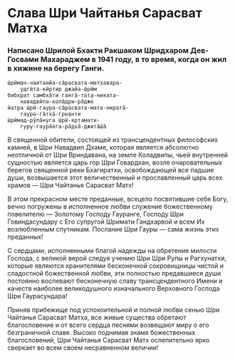 # Слава Шри Чайтанья Сарасват Матха

### Написано Шрилой Бхакти Ракшаком Шридхаром Дев-Госвами Махараджем в 1941 году, в то время, когда он жил в хижине на берегу Ганги.

    ш́рӣмач-чаитанйа-са̄расвата-мат̣хавара-
        удгӣта-кӣртир джайа-ш́рӣм
    бибхрат самбха̄ти ган̇га̄-тат̣а-никата-
        навадвӣпа-кола̄дри-ра̄дже
    йатра ш́рӣ-гаура-са̄расвата-мата-нирата̄-
        гаура-га̄тха̄-гр̣н̣анти
    ш́рӣмад-рӯпа̄нуга ш́рӣ-кр̣тамати-
        гуру-гаура̄н̇га-ра̄дха̄-джита̄ш́а̄

В священной обители, состоящей из трансцендентных философских камней, в Шри Навадвип Дхаме, которая является абсолютно неотличной от Шри Вриндавана, на земле Коладвипы, чьей внутренней сущностью является царь гор Шри Говардхан, возле очаровательных берегов священной реки Бхагиратхи, освобождающей все падшие души, возвышается этот величественный и прославленный царь всех храмов — Шри Чайтанья Сарасват Матх!

В этом прекрасном месте преданные, всецело посвятившие себя Богу, вечно погружены в исполненное любви служение божественному повелителю — Золотому Господу Гауранге, Господу Шри Говиндасундару с Его супругой Шримати Гандхарвой и всем Их возлюбленным спутникам. Послание Шри Гауры — сама жизнь этих преданных!

С сердцами, исполненными благой надежды на обретение милости Господа, с великой верой следуя учению Шри Шри Рупы и Рагхунатхи, которые являются хранителями бесконечной сокровищницы чистой и сладостной божественной любви, эти полностью предавшиеся души постоянно воспевают бесконечную славу трансцендентного Имени и качеств наиболее великодушного изначального Верховного Господа Шри Гаурасундара!

Приняв прибежище под успокоительной и полной любви сенью Шри Чайтанья Сарасват Матха, все живые существа обретают благословение и от всего сердца песнями возвещают миру о его безграничной славе. Высоко поднимая знамя божественных благословений, Шри Чайтанья Сарасват Матх ослепительно ярко сверкает во всем своем несравненном величии!
